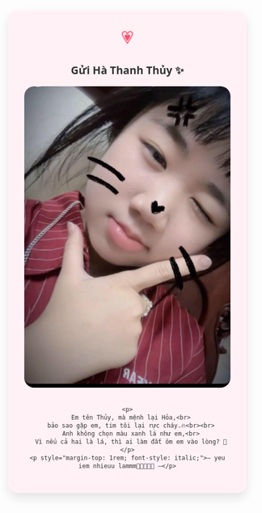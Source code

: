 <!DOCTYPE html>
<html lang="vi">
<head>
  <meta charset="UTF-8" />
  <meta name="viewport" content="width=device-width, initial-scale=1.0"/>
  <title>Gửi Thủy 💚</title>
  <style>
    body {
      margin: 0;
      padding: 0;
      font-family: 'Segoe UI', sans-serif;
      background-image: url('https://raw.githubusercontent.com/danghanma/thuy-thanh-ha-xinh-gai/main/avatar_meo_3_08ba546876.jpg');

      background-size: cover;
      background-position: center;
      background-attachment: fixed;
      color: #333;
      display: flex;
      flex-direction: column;
      align-items: center;
      justify-content: center;
      min-height: 100vh;
      text-align: center;
    }
    .card {
      background-color: rgba(255, 240, 246, 0.9);
      padding: 2rem;
      border-radius: 20px;
      box-shadow: 0 10px 20px rgba(0,0,0,0.1);
      max-width: 500px;
      margin: 1rem;
    }
    .card img {
      width: 100%;
      border-radius: 15px;
      margin-bottom: 1rem;
    }
    .heart {
      font-size: 2rem;
      color: #ff4d6d;
      animation: beat 1.5s infinite;
    }
    @keyframes beat {
      0%, 100% { transform: scale(1); }
      50% { transform: scale(1.1); }
    }
  </style>
</head>
<body>
  <div class="card">
    <div class="heart">💗</div>
    <h2>Gửi Hà Thanh Thủy ✨</h2><img src="https://raw.githubusercontent.com/danghanma/guithuy/main/5ff0f049-6946-4bea-af07-8c318830df57.jpg" alt="Thủy cute" style="border-radius: 20px; width: 100%;"/>

    <p>
      Em tên Thủy, mà mệnh lại Hỏa,<br>
      bảo sao gặp em, tim tôi lại rực cháy.🔥<br><br>
      Anh không chọn màu xanh lá như em,<br>
      Vì nếu cả hai là lá, thì ai làm đất ôm em vào lòng? 💚
    </p>
    <p style="margin-top: 1rem; font-style: italic;">— yeu iem nhieuu lammm🌸💐🍓🥰👑 —</p>
  </div>
</body>
</html>
